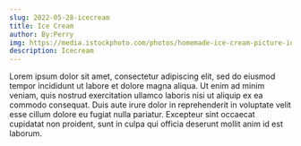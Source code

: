 ```yaml
---
slug: 2022-05-28-icecream
title: Ice Cream
author: By:Perry
img: https://media.istockphoto.com/photos/homemade-ice-cream-picture-id663949332?b=1&k=20&m=663949332&s=170667a&w=0&h=ZYfXv_o9haOuT8ZWcuXOQwSn_Nfa-0T-1oTKyyGnILQ=
description: Icecream
---
```

Lorem ipsum dolor sit amet, consectetur adipiscing elit, sed do eiusmod tempor incididunt ut labore et dolore magna aliqua. Ut enim ad minim veniam, quis nostrud exercitation ullamco laboris nisi ut aliquip ex ea commodo consequat. Duis aute irure dolor in reprehenderit in voluptate velit esse cillum dolore eu fugiat nulla pariatur. Excepteur sint occaecat cupidatat non proident, sunt in culpa qui officia deserunt mollit anim id est laborum.